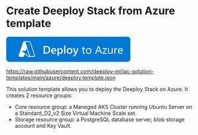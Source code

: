 # Create Deeploy Stack from Azure template

[![Deploy To Azure](https://raw.githubusercontent.com/Azure/azure-quickstart-templates/master/1-CONTRIBUTION-GUIDE/images/deploytoazure.svg?sanitize=true)](https://portal.azure.com/#create/Microsoft.Template/uri/https%3A%2F%2Fraw.githubusercontent.com%2Fdeeploy-ml%2Fiac-solution-templates%2Fmain%2Fazure%2Fdeeploy.mainTemplate.json)

https://raw.githubusercontent.com/deeploy-ml/iac-solution-templates/main/azure/deeploy.template.json

This solution template allows you to deploy the Deeploy Stack on Azure. It creates 2 resource groups:
* Core resource group: a Maneged AKS Cluster running Ubuntu Server on a Standard_D2_v2 Size Virtual Machine Scale set.
* Storage resource group: a PostgreSQL database server, blob storage account and Key Vault.
